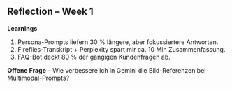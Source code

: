 
## Reflection – Week 1
**Learnings**
1. Persona-Prompts liefern 30 % längere, aber fokussiertere Antworten.
2. Fireflies-Transkript + Perplexity spart mir ca. 10 Min Zusammenfassung.
3. FAQ-Bot deckt 80 % der gängigen Kundenfragen ab.

**Offene Frage**
– Wie verbessere ich in Gemini die Bild-Referenzen bei Multimodal-Prompts?

